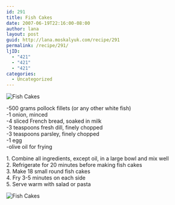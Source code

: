 ```yaml
---
id: 291
title: Fish Cakes
date: 2007-06-19T22:16:00-08:00
author: lana
layout: post
guid: http://lana.moskalyuk.com/recipe/291
permalink: /recipe/291/
ljID:
  - "421"
  - "421"
  - "421"
categories:
  - Uncategorized
---
```

<div class="entry">
  <p>
    <img src="http://farm1.static.flickr.com/176/474026020_9bf42842f3.jpg?v=0" alt="Fish Cakes" />
  </p>
  
  <p>
    -500 grams pollock fillets (or any other white fish)<br /> -1 onion, minced<br /> -4 sliced French bread, soaked in milk<br /> -3 teaspoons fresh dill, finely chopped<br /> -3 teaspoons parsley, finely chopped<br /> -1 egg<br /> -olive oil for frying
  </p>
  
  <p>
    1. Combine all ingredients, except oil, in a large bowl and mix well<br /> 2. Refrigerate for 20 minutes before making fish cakes<br /> 3. Make 18 small round fish cakes<br /> 4. Fry 3-5 minutes on each side<br /> 5. Serve warm with salad or pasta
  </p>
  
  <p>
    <img src="http://farm1.static.flickr.com/209/474026014_52bee4804f.jpg?v=0" alt="Fish Cakes" />
  </p></p>
</div>